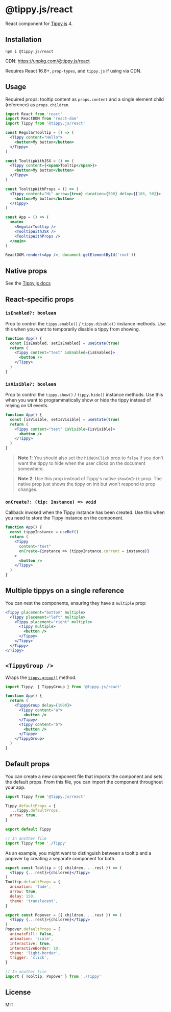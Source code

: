 # @tippy.js/react

React component for [Tippy.js](https://github.com/atomiks/tippyjs) 4.

## Installation

```
npm i @tippy.js/react
```

CDN: https://unpkg.com/@tippy.js/react

Requires React 16.8+, `prop-types`, and `tippy.js` if using via CDN.

## Usage

Required props: tooltip content as `props.content` and a single element child
(reference) as `props.children`.

```jsx
import React from 'react'
import ReactDOM from 'react-dom'
import Tippy from '@tippy.js/react'

const RegularTooltip = () => (
  <Tippy content="Hello">
    <button>My button</button>
  </Tippy>
)

const TooltipWithJSX = () => (
  <Tippy content={<span>Tooltip</span>}>
    <button>My button</button>
  </Tippy>
)

const TooltipWithProps = () => (
  <Tippy content="Hi" arrow={true} duration={500} delay={[100, 50]}>
    <button>My button</button>
  </Tippy>
)

const App = () => (
  <main>
    <RegularTooltip />
    <TooltipWithJSX />
    <TooltipWithProps />
  </main>
)

ReactDOM.render(<App />, document.getElementById('root'))
```

## Native props

See the [Tippy.js docs](https://atomiks.github.io/tippyjs/all-options/)

## React-specific props

### `isEnabled?: boolean`

Prop to control the `tippy.enable()` / `tippy.disable()` instance methods. Use
this when you want to temporarily disable a tippy from showing.

```jsx
function App() {
  const [isEnabled, setIsEnabled] = useState(true)
  return (
    <Tippy content="test" isEnabled={isEnabled}>
      <button />
    </Tippy>
  )
}
```

### `isVisible?: boolean`

Prop to control the `tippy.show()` / `tippy.hide()` instance methods. Use this
when you want to programmatically show or hide the tippy instead of relying on
UI events.

```jsx
function App() {
  const [isVisible, setIsVisible] = useState(true)
  return (
    <Tippy content="test" isVisible={isVisible}>
      <button />
    </Tippy>
  )
}
```

> **Note 1**: You should also set the `hideOnClick` prop to `false` if you don't
> want the tippy to hide when the user clicks on the document somewhere.

> **Note 2**: Use this prop instead of Tippy's native `showOnInit` prop. The
> native prop just shows the tippy on init but won't respond to prop changes.

### `onCreate?: (tip: Instance) => void`

Callback invoked when the Tippy instance has been created. Use this when you
need to store the Tippy instance on the component.

```jsx
function App() {
  const tippyInstance = useRef()
  return (
    <Tippy
      content="test"
      onCreate={instance => (tippyInstance.current = instance)}
    >
      <button />
    </Tippy>
  )
}
```

## Multiple tippys on a single reference

You can nest the components, ensuring they have a `multiple` prop:

```jsx
<Tippy placement="bottom" multiple>
  <Tippy placement="left" multiple>
    <Tippy placement="right" multiple>
      <Tippy multiple>
        <button />
      </Tippy>
    </Tippy>
  </Tippy>
</Tippy>
```

## `<TippyGroup />`

Wraps the [`tippy.group()`](https://atomiks.github.io/tippyjs/misc/#groups)
method.

```jsx
import Tippy, { TippyGroup } from '@tippy.js/react'

function App() {
  return (
    <TippyGroup delay={1000}>
      <Tippy content="a">
        <button />
      </Tippy>
      <Tippy content="b">
        <button />
      </Tippy>
    </TippyGroup>
  )
}
```

## Default props

You can create a new component file that imports the component and sets the
default props. From this file, you can import the component throughout your app.

```js
import Tippy from '@tippy.js/react'

Tippy.defaultProps = {
  ...Tippy.defaultProps,
  arrow: true,
}

export default Tippy

// In another file
import Tippy from './Tippy'
```

As an example, you might want to distinguish between a tooltip and a popover by
creating a separate component for both.

```jsx
export const Tooltip = ({ children, ...rest }) => (
  <Tippy {...rest}>{children}</Tippy>
)
Tooltip.defaultProps = {
  animation: 'fade',
  arrow: true,
  delay: 150,
  theme: 'translucent',
}

export const Popover = ({ children, ...rest }) => (
  <Tippy {...rest}>{children}</Tippy>
)
Popover.defaultProps = {
  animateFill: false,
  animation: 'scale',
  interactive: true,
  interactiveBorder: 10,
  theme: 'light-border',
  trigger: 'click',
}

// In another file
import { Tooltip, Popover } from './Tippy'
```

## License

MIT
